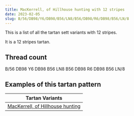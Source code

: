 ```yaml
---
title: MacKerrell, of Hillhouse hunting with 12 stripes
date: 2023-02-05
slug: B/56/DB98/Y6/DB98/B56/LN8/B56/DB98/R6/DB98/B56/LN/8
---
```

This is a list of all the tartan sett variants with 12 stripes.

It is a 12 stripes tartan.


## Thread count
B/56 DB98 Y6 DB98 B56 LN8 B56 DB98 R6 DB98 B56 LN/8

## Examples of this tartan pattern

| Tartan Variants |
|---------------|
| [MacKerrell, of Hillhouse hunting](/variants/b/56/db98/y6/db98/b56/ln8/b56/db98/r6/db98/b56/ln/8-b304080-db000050-lne0e0e0-rc00020-yf0c000)||
